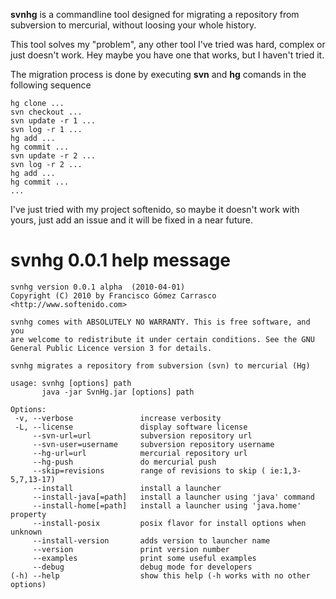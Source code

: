 **svnhg** is a commandline tool designed for migrating a repository from subversion to mercurial, without loosing your whole history.

This tool solves my "problem", any other tool I've tried was hard, complex or just doesn't work. Hey maybe you have one that works, but I haven't tried it.

The migration process is done by executing **svn** and **hg** comands in the following sequence

```
hg clone ...
svn checkout ...
svn update -r 1 ...
svn log -r 1 ...
hg add ...
hg commit ...
svn update -r 2 ...
svn log -r 2 ...
hg add ...
hg commit ...
...
```

I've just tried with my project softenido, so maybe it doesn't work with yours, just add an issue and it will be fixed in a near future.

# svnhg 0.0.1 help message #

```
svnhg version 0.0.1 alpha  (2010-04-01)
Copyright (C) 2010 by Francisco Gómez Carrasco
<http://www.softenido.com>

svnhg comes with ABSOLUTELY NO WARRANTY. This is free software, and you
are welcome to redistribute it under certain conditions. See the GNU
General Public Licence version 3 for details.

svnhg migrates a repository from subversion (svn) to mercurial (Hg)

usage: svnhg [options] path
       java -jar SvnHg.jar [options] path

Options:
 -v, --verbose               increase verbosity
 -L, --license               display software license
     --svn-url=url           subversion repository url
     --svn-user=username     subversion repository username
     --hg-url=url            mercurial repository url
     --hg-push               do mercurial push
     --skip=revisions        range of revisions to skip ( ie:1,3-5,7,13-17)
     --install               install a launcher
     --install-java[=path]   install a launcher using 'java' command
     --install-home[=path]   install a launcher using 'java.home' property
     --install-posix         posix flavor for install options when unknown
     --install-version       adds version to launcher name
     --version               print version number
     --examples              print some useful examples
     --debug                 debug mode for developers
(-h) --help                  show this help (-h works with no other options)
```